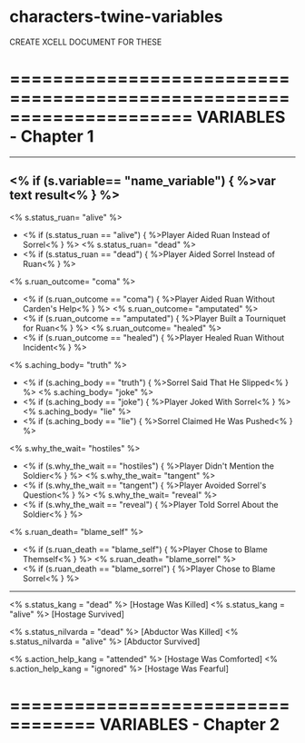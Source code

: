 
# characters-twine-variables
CREATE XCELL DOCUMENT FOR THESE

=====================================================================
VARIABLES - Chapter 1 
=====================================================================
--------------------
<% if (s.variable== "name_variable") { %>var text result<% } %>
--------------------

<% s.status_ruan= "alive" %> 
- <% if (s.status_ruan == "alive") { %>Player Aided Ruan Instead of Sorrel<% } %>
<% s.status_ruan= "dead" %>
- <% if (s.status_ruan == "dead") { %>Player Aided Sorrel Instead of Ruan<% } %>

<% s.ruan_outcome= "coma" %> 
- <% if (s.ruan_outcome == "coma") { %>Player Aided Ruan Without Carden's Help<% } %>
<% s.ruan_outcome= "amputated" %> 
- <% if (s.ruan_outcome == "amputated") { %>Player Built a Tourniquet for Ruan<% } %>
<% s.ruan_outcome= "healed" %> 
- <% if (s.ruan_outcome == "healed") { %>Player Healed Ruan Without Incident<% } %>

<% s.aching_body= "truth" %> 
- <% if (s.aching_body == "truth") { %>Sorrel Said That He Slipped<% } %>
<% s.aching_body= "joke" %> 
- <% if (s.aching_body == "joke") { %>Player Joked With Sorrel<% } %>
<% s.aching_body= "lie" %> 
- <% if (s.aching_body == "lie") { %>Sorrel Claimed He Was Pushed<% } %>

<% s.why_the_wait= "hostiles" %> 
- <% if (s.why_the_wait == "hostiles") { %>Player Didn't Mention the Soldier<% } %>
<% s.why_the_wait= "tangent" %> 
- <% if (s.why_the_wait == "tangent") { %>Player Avoided Sorrel's Question<% } %>
<% s.why_the_wait= "reveal" %> 
- <% if (s.why_the_wait == "reveal") { %>Player Told Sorrel About the Soldier<% } %>

<% s.ruan_death= "blame_self" %> 
- <% if (s.ruan_death == "blame_self") { %>Player Chose to Blame Themself<% } %>
<% s.ruan_death= "blame_sorrel" %> 
- <% if (s.ruan_death == "blame_sorrel") { %>Player Chose to Blame Sorrel<% } %>

--------------------

<% s.status_kang = "dead" %>                  [Hostage Was Killed]
<% s.status_kang = "alive" %>                 [Hostage Survived]

<% s.status_nilvarda = "dead" %>                 [Abductor Was Killed]
<% s.status_nilvarda = "alive" %>                [Abductor Survived]

<% s.action_help_kang = "attended" %>          [Hostage Was Comforted]
<% s.action_help_kang = "ignored" %>           [Hostage Was Fearful]

==================================
VARIABLES - Chapter 2
==================================


